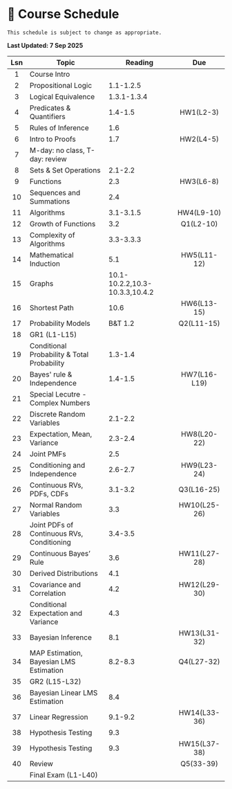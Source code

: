 # 📆 Course Schedule

```{note}
This schedule is subject to change as appropriate.
```
**Last Updated: 7 Sep 2025**

|Lsn|                     Topic                  |      Reading        | Due         |
|:-:|--------------------------------------------|---------------------|:-----------:|
|1  | Course Intro                               |                     |             |
|2  | Propositional Logic                        | 1.1-1.2.5           |             |
|3  | Logical Equivalence                        | 1.3.1-1.3.4         |             |
|4  | Predicates & Quantifiers                   | 1.4-1.5             | HW1(L2-3)   |
|5  | Rules of Inference                         | 1.6                 |             |
|6  | Intro to Proofs                            | 1.7                 | HW2(L4-5)   |
|7  | M-day: no class, T-day: review             |                     |             |
|8  | Sets & Set Operations                      | 2.1-2.2             |             |
|9  | Functions                                  | 2.3                 | HW3(L6-8)   |
|10 | Sequences and Summations                   | 2.4                 |             |
|11 | Algorithms                                 | 3.1-3.1.5           | HW4(L9-10)  |
|12 | Growth of Functions                        | 3.2                 | Q1(L2-10)   |
|13 | Complexity of Algorithms                   | 3.3-3.3.3           |             |
|14 | Mathematical Induction                     | 5.1                 | HW5(L11-12) |
|15 | Graphs                                     | 10.1-10.2.2,10.3-10.3.3,10.4.2|   |
|16 | Shortest Path                              | 10.6                | HW6(L13-15) |
|17 | Probability Models                         | B&T 1.2             | Q2(L11-15)  |
|18 | GR1 (L1-L15)                               |                     |             |
|19 | Conditional Probability & Total Probability| 1.3-1.4             |             |   
|20 | Bayes' rule & Independence                 | 1.4-1.5             | HW7(L16-L19)|
|21 | Special Lecutre - Complex Numbers          |                     |             |
|22 | Discrete Random Variables                  | 2.1-2.2             |             |
|23 | Expectation, Mean, Variance                | 2.3-2.4             | HW8(L20-22) |
|24 | Joint PMFs                                 | 2.5                 |             |
|25 | Conditioning and Independence              | 2.6-2.7             | HW9(L23-24) |
|26 | Continuous RVs, PDFs, CDFs                 | 3.1-3.2             | Q3(L16-25)  |
|27 | Normal Random Variables                    | 3.3                 | HW10(L25-26)| 
|28 | Joint PDFs of Continuous RVs, Conditioning | 3.4-3.5             |             |
|29 | Continuous Bayes’ Rule                     | 3.6                 | HW11(L27-28)|
|30 | Derived Distributions                      | 4.1                 |             |
|31 | Covariance and Correlation                 | 4.2                 | HW12(L29-30)|
|32 | Conditional Expectation and Variance       | 4.3                 |             |
|33 | Bayesian Inference                         | 8.1                 | HW13(L31-32)|
|34 | MAP Estimation, Bayesian LMS Estimation    | 8.2-8.3             | Q4(L27-32)  |
|35 | GR2 (L15-L32)                              |                     |             |
|36 | Bayesian Linear LMS Estimation             | 8.4                 |             |
|37 | Linear Regression                          | 9.1-9.2             | HW14(L33-36)|
|38 | Hypothesis Testing                         | 9.3                 |             |
|39 | Hypothesis Testing                         | 9.3                 | HW15(L37-38)|
|40 | Review                                     |                     | Q5(33-39)   |
|   | Final Exam (L1-L40)                        |                     |             |
           


